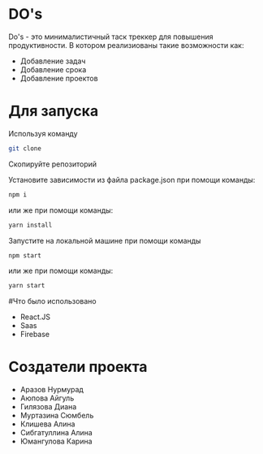# DO's
Do's - это минималистичный таск треккер для повышения продуктивности.
В котором реализиованы такие возможности как:
- Добавление задач
- Добавление срока
- Добавление проектов
# Для запуска 
Используя команду 
```sh
git clone
```
Скопируйте репозиторий

Установите зависимости из файла package.json при помощи команды:
```sh
npm i
```
или же при помощи команды:
```sh
yarn install
```
Запустите на локальной машине при помощи команды
```sh
npm start
```
или же при помощи команды:
```sh
yarn start
```
#Что было использовано
- React.JS
- Saas
- Firebase

# Создатели проекта
- Аразов Нурмурад
- Аюпова Айгуль 
- Гилязова Диана
- Муртазина Сюмбель
- Клишева Алина
- Сибгатуллина Алина
- Юмангулова Карина
